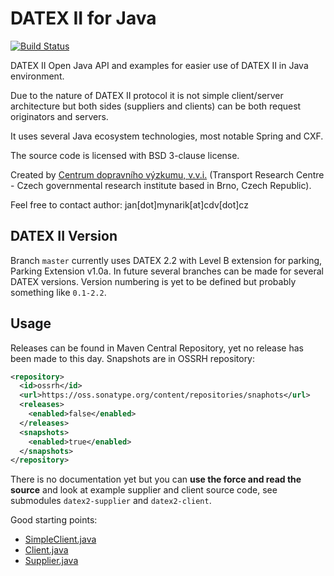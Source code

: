DATEX II for Java
=================

[![Build Status](https://travis-ci.org/cdvcz/datex2.svg?branch=master)](https://travis-ci.org/cdvcz/datex2)

DATEX II Open Java API and examples for easier use of DATEX II in Java
environment.

Due to the nature of DATEX II protocol it is not simple client/server
architecture but both sides (suppliers and clients) can be both
request originators and servers.

It uses several Java ecosystem technologies, most notable Spring and
CXF.

The source code is licensed with BSD 3-clause license.

Created by [Centrum dopravního výzkumu, v.v.i.](http://www.cdv./cz)
(Transport Research Centre - Czech governmental research institute based in
Brno, Czech Republic).

Feel free to contact author: jan[dot]mynarik[at]cdv[dot]cz

DATEX II Version
----------------
Branch `master` currently uses DATEX 2.2 with Level B extension for parking, Parking Extension v1.0a.
In future several branches can be made for several DATEX versions. Version numbering is yet to be defined but probably something like `0.1-2.2`.

Usage
-----

Releases can be found in Maven Central Repository, yet no release has been made to this day. Snapshots are in OSSRH repository:
```xml
<repository>
  <id>ossrh</id>
  <url>https://oss.sonatype.org/content/repositories/snaphots</url>
  <releases>
    <enabled>false</enabled>
  </releases>
  <snapshots>
    <enabled>true</enabled>
  </snapshots>
</repository>
```

There is no documentation yet but you can **use the force and read the source** and look at example supplier and client source code, see submodules `datex2-supplier` and `datex2-client`.

Good starting points:
- [SimpleClient.java](datex2-client/src/main/java/cz/cdv/datex2/client/SimpleClient.java)
- [Client.java](datex2-client/src/main/java/cz/cdv/datex2/client/Client.java)
- [Supplier.java](datex2-supplier/src/main/java/cz/cdv/datex2/supplier/Supplier.java)
